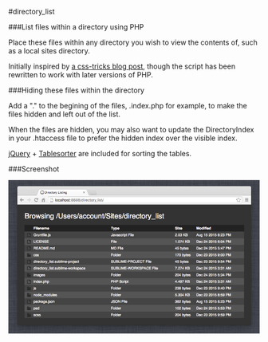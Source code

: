 
#directory_list

###List files within a directory using PHP

Place these files within any directory you wish to view the contents of, such as a local sites directory.

Initially inspired by [a css-tricks blog post](https://css-tricks.com/snippets/php/display-styled-directory-contents/), though the script has been rewritten to work with later versions of PHP.

###Hiding these files within the directory 

Add a "." to the begining of the files, .index.php for example, to make the files hidden and left out of the list. 

When the files are hidden, you may also want to update the DirectoryIndex in your .htaccess file to prefer the hidden index over the visible index.

[jQuery](https://jquery.com/) + [Tablesorter](https://github.com/christianbach/tablesorter) are included for sorting the tables.

###Screenshot

![Screenshot](/screenshot.jpg?raw=true)
